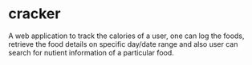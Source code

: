 # cracker
A web application to track the calories of a user, one can log the foods, retrieve the food details on specific day/date range and also user can search for nutient information of a particular food.
